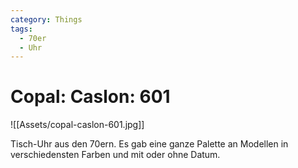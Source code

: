 ```yaml
---
category: Things
tags:
  - 70er
  - Uhr
---
```


# Copal: Caslon: 601

![[Assets/copal-caslon-601.jpg]]

Tisch-Uhr aus den 70ern.
Es gab eine ganze Palette an Modellen in verschiedensten Farben und mit oder ohne Datum.
